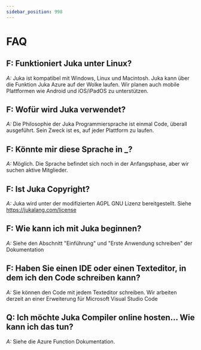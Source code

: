 ```yaml
---
sidebar_position: 998
---
```


# FAQ

## F: Funktioniert Juka unter Linux?
*A:* Juka ist kompatibel mit Windows, Linux und Macintosh. Juka kann über die Funktion Juka Azure auf der Wolke laufen. Wir planen auch mobile Plattformen wie Android und iOS/iPadOS zu unterstützen.


## F: Wofür wird Juka verwendet?
*A:* Die Philosophie der Juka Programmiersprache ist einmal Code, überall ausgeführt. Sein Zweck ist es, auf jeder Plattform zu laufen.

## F: Könnte mir diese Sprache in _?
*A:* Möglich. Die Sprache befindet sich noch in der Anfangsphase, aber wir suchen aktive Mitglieder.

## F: Ist Juka Copyright?
*A:* Juka wird unter der modifizierten AGPL GNU Lizenz bereitgestellt. Siehe https://jukalang.com/license

## F: Wie kann ich mit Juka beginnen?
*A:* Siehe den Abschnitt "Einführung" und "Erste Anwendung schreiben" der Dokumentation

## F: Haben Sie einen IDE oder einen Texteditor, in dem ich den Code schreiben kann?
*A:* Sie können den Code mit jedem Texteditor schreiben. Wir arbeiten derzeit an einer Erweiterung für Microsoft Visual Studio Code

## Q: Ich möchte Juka Compiler online hosten... Wie kann ich das tun?
*A:* Siehe die Azure Function Dokumentation.